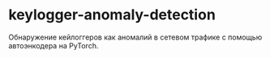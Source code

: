 # keylogger-anomaly-detection
Обнаружение кейлоггеров как аномалий в сетевом трафике с помощью автоэнкодера на PyTorch.
